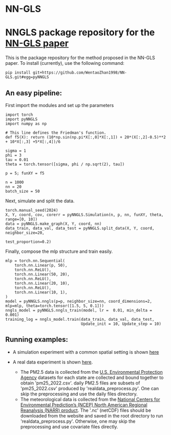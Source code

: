 # NN-GLS
NNGLS package repository for the [NN-GLS paper](https://arxiv.org/pdf/2304.09157.pdf)
=======
This is the package repository for the method proposed in the NN-GLS paper. To install (currently), use the following command:

```commandline\
pip install git+https://github.com/WentaoZhan1998/NN-GLS.git#egg=pyNNGLS
```

## An easy pipeline:

First import the modules and set up the parameters
```commandline\
import torch
import pyNNGLS
import numpy as np

# This line defines the Friedman's function.
def f5(X): return (10*np.sin(np.pi*X[:,0]*X[:,1]) + 20*(X[:,2]-0.5)**2 + 10*X[:,3] +5*X[:,4])/6

sigma = 1
phi = 3
tau = 0.01
theta = torch.tensor([sigma, phi / np.sqrt(2), tau])

p = 5; funXY = f5

n = 1000
nn = 20
batch_size = 50
```

Next, simulate and split the data.
```commandline\
torch.manual_seed(2024)
X, Y, coord, cov, corerr = pyNNGLS.Simulation(n, p, nn, funXY, theta, range=[0, 10])
data = pyNNGLS.make_graph(X, Y, coord, nn)
data_train, data_val, data_test = pyNNGLS.split_data(X, Y, coord, neighbor_size=20,
                                                   test_proportion=0.2)
```    

Finally, compose the mlp structure and train easily.
```commandline\                                      
mlp = torch.nn.Sequential(
    torch.nn.Linear(p, 50),
    torch.nn.ReLU(),
    torch.nn.Linear(50, 20),
    torch.nn.ReLU(),
    torch.nn.Linear(20, 10),
    torch.nn.ReLU(),
    torch.nn.Linear(10, 1),
)
model = pyNNGLS.nngls(p=p, neighbor_size=nn, coord_dimensions=2, mlp=mlp, theta=torch.tensor([1.5, 5, 0.1]))
nngls_model = pyNNGLS.nngls_train(model, lr =  0.01, min_delta = 0.001)
training_log = nngls_model.train(data_train, data_val, data_test,
                                 Update_init = 10, Update_step = 10)
```

## Running examples:
* A simulation experiment with a common spatial setting is shown [here](https://github.com/WentaoZhan1998/NN-GLS/blob/main/Example_simulation.ipynb)

* A real data experiment is shown [here](https://github.com/WentaoZhan1998/NN-GLS/blob/main/Example_realdata.ipynb). 
    * The PM2.5 data is collected from the [U.S. Environmental Protection Agency](https://www.epa.gov/outdoor-air-quality-data/download-daily-data) datasets for each state are collected and bound together to obtain 'pm25_2022.csv'. daily PM2.5 files are subsets of 'pm25_2022.csv' produced by 'realdata_preprocess.py'. One can skip the preprocessing and use the daily files directory. 
    * The meteorological data is collected from the [National Centers for Environmental Prediction’s (NCEP) North American Regional Reanalysis (NARR) product](https://psl.noaa.gov/data/gridded/data.narr.html). The '.nc' (netCDF) files should be downloaded from the website and saved in the root directory to run 'realdata_preprocess.py'. Otherwise, one may skip the preprocessing and use covariate files directly. 


